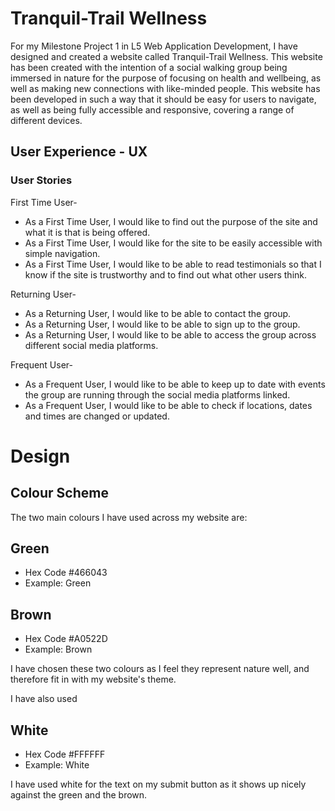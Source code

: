 # Tranquil-Trail Wellness
For my Milestone Project 1 in L5 Web Application Development, I have designed and created a website called Tranquil-Trail Wellness. This website has been created with the intention of a social walking group being immersed in nature for the purpose of focusing on health and wellbeing, as well as making new connections with like-minded people. This website has been developed in such a way that it should be easy for users to navigate, as well as being fully accessible and responsive, covering a range of different devices.
## User Experience - UX
### User Stories
First Time User- 

- As a First Time User, I would like to find out the purpose of the site and what it is that is being offered.
- As a First Time User, I would like for the site to be easily accessible with simple navigation.
- As a First Time User, I would like to be able to read testimonials so that I know if the site is trustworthy and to find out what other users think.


Returning User-

- As a Returning User, I would like to be able to contact the group.
- As a Returning User, I would like to be able to sign up to the group.
- As a Returning User, I would like to be able to access the group across different social media platforms.


Frequent User-

- As a Frequent User, I would like to be able to keep up to date with events the group are running through the social media platforms linked.
- As a Frequent User, I would like to be able to check if locations, dates and times are changed or updated.

# Design

## Colour Scheme

The two main colours I have used across my website are:

## Green
- Hex Code #466043 
- Example: <span style="color:#466043, background-color=#466043;">Green</span>

## Brown
- Hex Code #A0522D
- Example: <span style="color=#A0522D, background-color=#A0522D;">Brown</span>

I have chosen these two colours as I feel they represent nature well, and therefore fit in with my website's theme.

I have also used 

## White
- Hex Code #FFFFFF
- Example: <span style="color=#FFFFFF; background-color=#FFFFFF;">White</span>

I have used white for the text on my submit button as it shows up nicely against the green and the brown.





